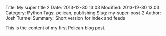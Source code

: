 Title: My super title 2
Date: 2013-12-30 13:03
Modified: 2013-12-30 13:03
Category: Python
Tags: pelican, publishing
Slug: my-super-post-2
Author: Josh Turmel
Summary: Short version for index and feeds

This is the content of my first Pelican blog post.
